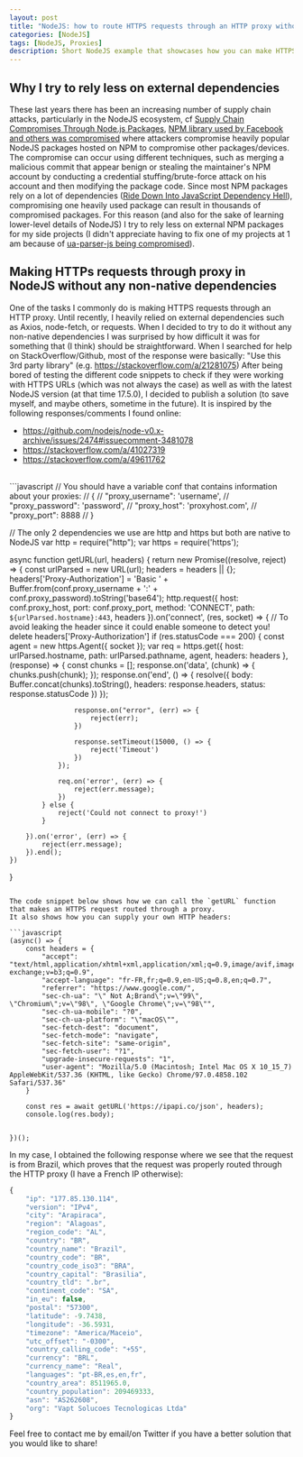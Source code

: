 ```yaml
---
layout: post
title: "NodeJS: how to route HTTPS requests through an HTTP proxy without any external dependencies"
categories: [NodeJS]
tags: [NodeJS, Proxies]
description: Short NodeJS example that showcases how you can make HTTPS requests routed through HTTP proxies without using any external dependencies.
---
```


## Why I try to rely less on external dependencies
These last years there has been an increasing number of supply chain attacks, particularly in the NodeJS ecosystem, cf <a href="https://www.mandiant.com/resources/supply-chain-node-js">Supply Chain Compromises Through Node.js Packages</a>, <a href="https://hackaday.com/2021/10/22/supply-chain-attack-npm-library-used-by-facebook-and-others-was-compromised/">NPM library used by Facebook and others was compromised</a> where attackers compromise heavily popular NodeJS packages hosted on NPM to compromise other packages/devices.
The compromise can occur using different techniques, such as merging a malicious commit that appear benign or stealing the maintainer's NPM account by conducting a credential stuffing/brute-force attack on his account and then modifying the package code.
Since most NPM packages rely on a lot of dependencies (<a href="https://blog.appsignal.com/2020/04/09/ride-down-the-javascript-dependency-hell.html">Ride Down Into JavaScript Dependency Hell</a>), compromising one heavily used package can result in thousands of compromised packages.
For this reason (and also for the sake of learning lower-level details of NodeJS) I try to rely less on external NPM packages for my side projects (I didn't appreciate having to fix one of my projects at 1 am because of <a href="https://portswigger.net/daily-swig/popular-npm-package-ua-parser-js-poisoned-with-cryptomining-password-stealing-malware">ua-parser-js being compromised</a>).


## Making HTTPs requests through proxy in NodeJS without any non-native dependencies

One of the tasks I commonly do is making HTTPS requests through an HTTP proxy.
Until recently, I heavily relied on external dependencies such as Axios, node-fetch, or requests.
When I decided to try to do it without any non-native dependencies I was surprised by how difficult it was for something that (I think) should be straightforward.
When I searched for help on StackOverflow/Github, most of the response were basically: "Use this 3rd party library" (e.g. <a href="https://stackoverflow.com/a/21281075">https://stackoverflow.com/a/21281075</a>)
After being bored of testing the different code snippets to check if they were working with HTTPS URLs (which was not always the case) as well as with the latest NodeJS version (at that time 17.5.0), I decided to publish a solution (to save myself, and maybe others, sometime in the future).
It is inspired by the following responses/comments I found online:
- <a href="https://github.com/nodejs/node-v0.x-archive/issues/2474#issuecomment-3481078">https://github.com/nodejs/node-v0.x-archive/issues/2474#issuecomment-3481078</a>
- <a href="https://stackoverflow.com/a/41027319">https://stackoverflow.com/a/41027319</a>
- <a href="https://stackoverflow.com/a/49611762">https://stackoverflow.com/a/49611762</a>

<br>
```javascript
// You should have a variable conf that contains information about your proxies:
// {
//     "proxy_username": 'username',
//     "proxy_password": 'password',
//     "proxy_host": 'proxyhost.com',
//     "proxy_port": 8888
// }

// The only 2 dependencies we use are http and https but both are native to NodeJS
var http = require("http");
var https = require('https');

async function getURL(url, headers) {
    return new Promise((resolve, reject) => {
        const urlParsed = new URL(url);
        headers = headers || {};
        headers['Proxy-Authorization'] = 'Basic ' + Buffer.from(conf.proxy_username + ':' + conf.proxy_password).toString('base64');
        http.request({
            host: conf.proxy_host,
            port: conf.proxy_port,
            method: 'CONNECT',
            path: `${urlParsed.hostname}:443`,
            headers
        }).on('connect', (res, socket) => {
            // To avoid leaking the header since it could enable someone to detect you!
            delete headers['Proxy-Authorization']
            if (res.statusCode === 200) {
                const agent = new https.Agent({ socket });
                var req = https.get({
                    host: urlParsed.hostname,
                    path: urlParsed.pathname,
                    agent,
                    headers: headers
                }, (response) => {
                    const chunks = [];
                    response.on('data', (chunk) => {
                        chunks.push(chunk);
                    });
                    response.on('end', () => {
                        resolve({
                            body: Buffer.concat(chunks).toString(),
                            headers: response.headers,
                            status: response.statusCode
                        })
                    });

                    response.on("error", (err) => {
                        reject(err);
                    })

                    response.setTimeout(15000, () => {
                        reject('Timeout')
                    })
                });

                req.on('error', (err) => {
                    reject(err.message);
                })
            } else {
                reject('Could not connect to proxy!')
            }

        }).on('error', (err) => {
            reject(err.message);
        }).end();
    })

}
```

The code snippet below shows how we can call the `getURL` function that makes an HTTPS request routed through a proxy.
It also shows how you can supply your own HTTP headers:

```javascript
(async() => {
    const headers = {
        "accept": "text/html,application/xhtml+xml,application/xml;q=0.9,image/avif,image/webp,image/apng,*/*;q=0.8,application/signed-exchange;v=b3;q=0.9",
        "accept-language": "fr-FR,fr;q=0.9,en-US;q=0.8,en;q=0.7",
        "referrer": "https://www.google.com/",
        "sec-ch-ua": "\" Not A;Brand\";v=\"99\", \"Chromium\";v=\"98\", \"Google Chrome\";v=\"98\"",
        "sec-ch-ua-mobile": "?0",
        "sec-ch-ua-platform": "\"macOS\"",
        "sec-fetch-dest": "document",
        "sec-fetch-mode": "navigate",
        "sec-fetch-site": "same-origin",
        "sec-fetch-user": "?1",
        "upgrade-insecure-requests": "1",
        "user-agent": "Mozilla/5.0 (Macintosh; Intel Mac OS X 10_15_7) AppleWebKit/537.36 (KHTML, like Gecko) Chrome/97.0.4858.102 Safari/537.36"
    }

    const res = await getURL('https://ipapi.co/json', headers);
    console.log(res.body);


})();

```

In my case, I obtained the following response where we see that the request is from Brazil, which proves that the request was properly routed through the HTTP proxy (I have a French IP otherwise):

```javascript
{
    "ip": "177.85.130.114",
    "version": "IPv4",
    "city": "Arapiraca",
    "region": "Alagoas",
    "region_code": "AL",
    "country": "BR",
    "country_name": "Brazil",
    "country_code": "BR",
    "country_code_iso3": "BRA",
    "country_capital": "Brasilia",
    "country_tld": ".br",
    "continent_code": "SA",
    "in_eu": false,
    "postal": "57300",
    "latitude": -9.7438,
    "longitude": -36.5931,
    "timezone": "America/Maceio",
    "utc_offset": "-0300",
    "country_calling_code": "+55",
    "currency": "BRL",
    "currency_name": "Real",
    "languages": "pt-BR,es,en,fr",
    "country_area": 8511965.0,
    "country_population": 209469333,
    "asn": "AS262608",
    "org": "Vapt Solucoes Tecnologicas Ltda"
}
```

Feel free to contact me by email/on Twitter if you have a better solution that you would like to share!
